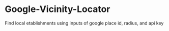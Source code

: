 # Google-Vicinity-Locator
Find local etablishments using inputs of google place id, radius, and api key
